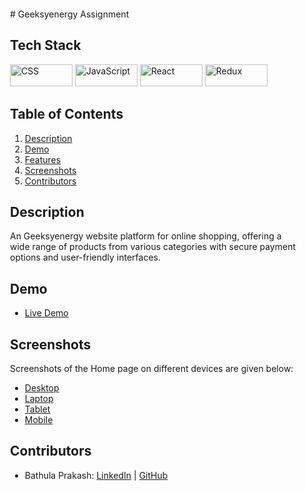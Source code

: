 <div style="background-color🍏; padding: 20px;">
# Geeksyenergy Assignment

## Tech Stack

<div >
 <img src="https://img.shields.io/badge/CSS3-1572B6?style=for-the-badge&logo=css3&logoColor=white" width="100" height="35" alt="CSS"/>
  <img src="https://img.shields.io/badge/JavaScript-F7DF1E?style=for-the-badge&logo=javascript&logoColor=black" width="100" height="35" alt="JavaScript"/>
  <img src="https://img.shields.io/badge/React-20232A?style=for-the-badge&logo=react&logoColor=61DAFB" width="100" height="35" alt="React"/>
  <img src="https://img.shields.io/badge/Redux-593D88?style=for-the-badge&logo=redux&logoColor=white" width="100" height="35" alt="Redux"/>
</div>

## Table of Contents

1. [Description](#description)
2. [Demo](#demo)
3. [Features](#features)
4. [Screenshots](#screenshots)
5. [Contributors](#contributors)

## Description

An Geeksyenergy website platform for online shopping, offering a wide range of products from various categories with secure payment options and user-friendly interfaces.

## Demo

- [Live Demo](https://6693a7754b9eb42c34f31ba3--regal-meerkat-eac88a.netlify.app/)


## Screenshots

Screenshots of the Home page on different devices are given below:

- [Desktop](./Images/Home-Page_Desktop.png)
- [Laptop](./Images/Home-Page_Laptop.png)
- [Tablet](./Images/Home-Page_Tablet.png)
- [Mobile](./Images/Home-Page_Mobile.png)

## Contributors

- Bathula Prakash: [LinkedIn](https://www.linkedin.com/in/bathulaprakash/) | [GitHub](https://github.com/PrakashBathula88)
</div>
